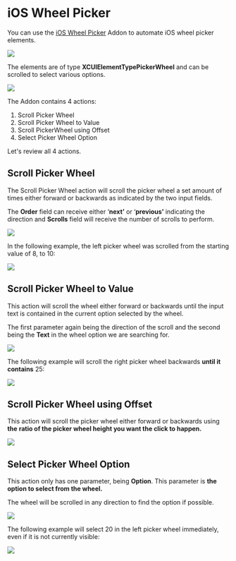 # iOS Wheel Picker

You can use the [iOS Wheel Picker](https://addons.testproject.io/ios-wheel-picker) Addon to automate iOS wheel picker elements.

![](../../.gitbook/assets/1%20%282%29.png)

The elements are of type **XCUIElementTypePickerWheel** and can be scrolled to select various options.

![](../../.gitbook/assets/2%20%282%29.png)

The Addon contains 4 actions:

1. Scroll Picker Wheel
2. Scroll Picker Wheel to Value
3. Scroll PickerWheel using Offset
4. Select Picker Wheel Option

Let's review all 4 actions.

## Scroll Picker Wheel

The Scroll Picker Wheel action will scroll the picker wheel a set amount of times either forward or backwards as indicated by the two input fields.

The **Order** field can receive either ‘**next’** or ‘**previous’** indicating the direction and **Scrolls** field will receive the number of scrolls to perform.

![](../../.gitbook/assets/3%20%283%29.png)

In the following example, the left picker wheel was scrolled from the starting value of 8, to 10:

![](../../.gitbook/assets/4%20%283%29.png)

## Scroll Picker Wheel to Value

This action will scroll the wheel either forward or backwards until the input text is contained in the current option selected by the wheel.

The first parameter again being the direction of the scroll and the second being the **Text** in the wheel option we are searching for.

![](../../.gitbook/assets/5%20%283%29.png)

The following example will scroll the right picker wheel backwards **until it contains** 25:

![](../../.gitbook/assets/6%20%283%29.png)

## Scroll Picker Wheel using Offset

This action will scroll the picker wheel either forward or backwards using **the** **ratio of the picker wheel height you want the click to happen.**

![](../../.gitbook/assets/7%20%283%29.png)

## **Select Picker Wheel Option**

This action only has one parameter, being **Option**. This parameter is **the option to select from the wheel.**

The wheel will be scrolled in any direction to find the option if possible.

![](../../.gitbook/assets/8%20%282%29.png)

The following example will select 20 in the left picker wheel immediately, even if it is not currently visible:

![](../../.gitbook/assets/9%20%282%29.png)

